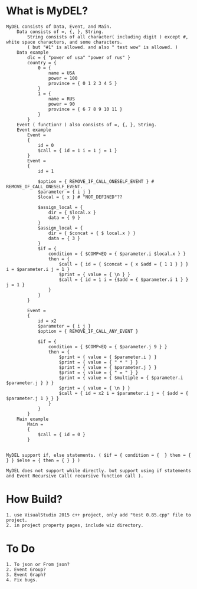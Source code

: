 # What is MyDEL? 
	MyDEL consists of Data, Event, and Main.
		Data consists of =, {, }, String.
			String consists of all character( including digit ) except #, white space characters, and some characters. 
			( but "#1" is allowed. and also " test wow" is allowed. )
		Data example
			dlc = { "power of usa" "power of rus" }
			country = {
				0 = { 
					name = USA 
					power = 100 
					province = { 0 1 2 3 4 5 }
				} 
				1 = { 
					name = RUS 
					power = 90 
					province = { 6 7 8 9 10 11 }
				}
			}
		Event ( function? ) also consists of =, {, }, String.
		Event example
			Event =
			{
				id = 0
				$call = { id = 1 i = 1 j = 1 }
			}
			Event =
			{
				id = 1

				$option = { REMOVE_IF_CALL_ONESELF_EVENT } # REMOVE_IF_CALL_ONESELF_EVENT.
				$parameter = { i j }
				$local = { x } # "NOT_DEFINED"??

				$assign_local = {
					dir = { $local.x }
					data = { 9 }
				}
				$assign_local = {
					dir = { $concat = { $ local.x } } 
					data = { 3 }
				}
				$if = {
					condition = { $COMP<EQ = { $parameter.i $local.x } }
					then = {
						$call = { id = { $concat = { x $add = { 1 1 } } } i = $parameter.i j = 1 }
						$print = { value = { \n } }
						$call = { id = 1 i = {$add = { $parameter.i 1 } } j = 1 }
					}
				}
			}

			Event =
			{
				id = x2
				$parameter = { i j }
				$option = { REMOVE_IF_CALL_ANY_EVENT }

				$if = {
					condition = { $COMP<EQ = { $parameter.j 9 } }
					then = {
						$print = { value = { $parameter.i } }
						$print = { value = { " * " } }
						$print = { value = { $parameter.j } }
						$print = { value = { " = " } }
						$print = { value = { $multiple = { $parameter.i $parameter.j } } }
						$print = { value = { \n } }
						$call = { id = x2 i = $parameter.i j = { $add = { $parameter.j 1 } } }
					}
				}
			}
		Main example
			Main =
			{
			    $call = { id = 0 }
			}

			
	MyDEL support if, else statements. ( $if = { condition = {  } then = {  } } $else = { then = { } } )
	
	MyDEL does not support while directly. but support using if statements and Event Recursive Call( recursive function call ).

# How Build?
	1. use VisualStudio 2015 c++ project, only add "test 0.85.cpp" file to project.
	2. in project property pages, include wiz directory.

# To Do
	1. To json or From json?
	2. Event Group?
	3. Event Graph?
	4. Fix bugs. 
